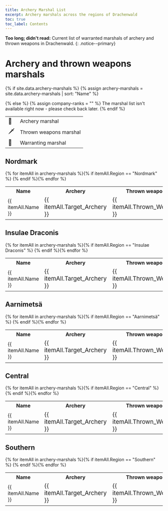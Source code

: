 ```yaml
---
title: Archery Marshal List 
excerpt: Archery marshals across the regions of Drachenwald
toc: true
toc_label: Contents
---
```


__Too long; didn't read:__ Current list of warranted marshals of archery and thrown weapons in Drachenwald. 
{: .notice--primary}

# Archery and thrown weapons marshals

{% if site.data.archery-marshals %}
  {% assign archery-marshals = site.data.archery-marshals | sort: "Name" %}

{% else %}
  {% assign company-ranks = "" %}
  The marshal list isn't available right now - please check back later.
{% endif %}

<table>
  <tr><td style="font-size:14pt">🏹</td><td> Archery marshal</td></tr>
  <tr><td style="font-size:14pt">🗡️</td><td> Thrown weapons marshal</td></tr>
  <tr><td style="font-size:14pt">📜</td><td> Warranting marshal</td></tr>
</table>

## Nordmark

<table>
  <tr><th>Name</th><th>Archery</th><th>Thrown weapons</th><th>Warranting</th></tr>
 {% for itemAll in archery-marshals %}{% if itemAll.Region == "Nordmark" %} <tr><td> {{ itemAll.Name }} </td><td style="font-size:14pt"> {{ itemAll.Target_Archery }} </td><td style="font-size:14pt"> {{ itemAll.Thrown_Weapons }} </td><td style="font-size:14pt"> {{ itemAll.Warranting }} </td></tr> {% endif %}{% endfor %} 
</table>

## Insulae Draconis

<table>
  <tr><th>Name</th><th>Archery</th><th>Thrown weapons</th><th>Warranting</th></tr>
 {% for itemAll in archery-marshals %}{% if itemAll.Region == "Insulae Draconis" %} <tr><td> {{ itemAll.Name }} </td><td style="font-size:14pt"> {{ itemAll.Target_Archery }} </td><td style="font-size:14pt"> {{ itemAll.Thrown_Weapons }} </td><td style="font-size:14pt"> {{ itemAll.Warranting }} </td></tr> {% endif %}{% endfor %} 
</table>

## Aarnimetsä

<table>
  <tr><th>Name</th><th>Archery</th><th>Thrown weapons</th><th>Warranting</th></tr>
 {% for itemAll in archery-marshals %}{% if itemAll.Region == "Aarnimetsä" %} <tr><td> {{ itemAll.Name }} </td><td style="font-size:14pt"> {{ itemAll.Target_Archery }} </td><td style="font-size:14pt"> {{ itemAll.Thrown_Weapons }} </td><td style="font-size:14pt"> {{ itemAll.Warranting }} </td></tr> {% endif %}{% endfor %} 
</table>


## Central

<table>
  <tr><th>Name</th><th>Archery</th><th>Thrown weapons</th><th>Warranting</th></tr>
 {% for itemAll in archery-marshals %}{% if itemAll.Region == "Central" %} <tr><td> {{ itemAll.Name }} </td><td style="font-size:14pt"> {{ itemAll.Target_Archery }} </td><td style="font-size:14pt"> {{ itemAll.Thrown_Weapons }} </td><td style="font-size:14pt"> {{ itemAll.Warranting }} </td></tr> {% endif %}{% endfor %} 
</table>


## Southern

<table>
  <tr><th>Name</th><th>Archery</th><th>Thrown weapons</th><th>Warranting</th></tr>
 {% for itemAll in archery-marshals %}{% if itemAll.Region == "Southern" %} <tr><td> {{ itemAll.Name }} </td><td style="font-size:14pt"> {{ itemAll.Target_Archery }} </td><td style="font-size:14pt"> {{ itemAll.Thrown_Weapons }} </td><td style="font-size:14pt"> {{ itemAll.Warranting }} </td></tr> {% endif %}{% endfor %} 
</table>


